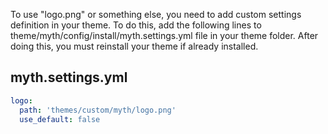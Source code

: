 To use "logo.png" or something else, you need to add custom settings definition in your theme. To do this, add the following lines to  theme/myth/config/install/myth.settings.yml file in your theme folder. After doing this, you must reinstall your theme if already installed.

myth.settings.yml
-----------------
```yml
logo:
  path: 'themes/custom/myth/logo.png'
  use_default: false
```
